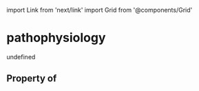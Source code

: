 import Link from 'next/link'
import Grid from '@components/Grid'

# pathophysiology

undefined

## Property of



